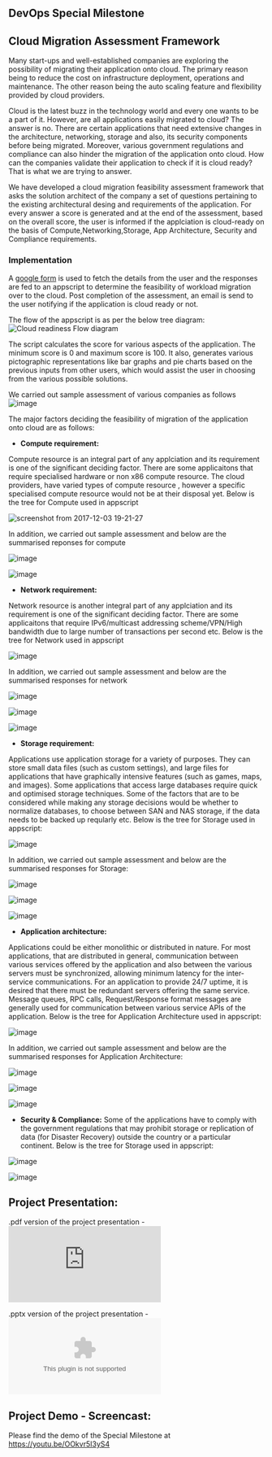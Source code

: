 ## DevOps Special Milestone

## Cloud Migration Assessment Framework

Many start-ups and well-established companies are exploring the possibility of migrating their application onto cloud. The primary reason being  to reduce the cost on infrastructure deployment, operations and maintenance. The other reason being the auto scaling feature and flexibility provided by cloud providers.

Cloud is the latest buzz in the technology world and every one wants to be a part of it. However, are all applications easily migrated to cloud? The answer is no. There are certain applications that need extensive changes in the architecture, networking, storage and also, its security components before being migrated. Moreover, various government regulations and compliance can also hinder the migration of the application onto cloud. How can the companies validate their application to check if it is cloud ready? That is what we are trying to answer.

We have developed a cloud migration feasibility assessment framework that asks the solution architect of the company a set of questions pertaining to the existing architectural desing and requirements of the application. For every answer a score is generated and at the end of the assessment, based on the overall score, the user is informed if the applciation is cloud-ready on the basis of Compute,Networking,Storage, App Architecture, Security and Compliance requirements.
 

### Implementation

A [google form](https://docs.google.com/forms/d/e/1FAIpQLSfQZN2ky9q9jCyHIQFXNMgT7D4Kl0tL7dMqAI-tediOzcnUCQ/viewform) is used to fetch the details from the user and the responses are fed to an appscript to determine the feasibility of workload migration over to the cloud. Post completion of the assessment, an email is send to the user notifying if the application is cloud ready or not.

The flow of the appscript is as per the below tree diagram: ![Cloud readiness Flow diagram](https://github.ncsu.edu/rpathur/DevOpsProject/blob/Milestone4/MS4-SPECIAL/Cloud%20readiness%20diagram.jpg)

The script calculates the score for various aspects of the application. The minimum score is 0 and maximum score is 100. It also, generates various pictographic representations like bar graphs and pie charts based on the previous inputs from other users, which would assist the user in choosing from the various possible solutions.

We carried out sample assessment of various companies as follows
![image](https://media.github.ncsu.edu/user/6391/files/5cef7d2c-d857-11e7-90c7-8395e4a03d09)


The major factors deciding the feasibility of migration of the application onto cloud are as follows:
* **Compute requirement:**

Compute resource is an integral part of any applciation and its requirement is one of the significant deciding factor. There are some applicaitons that require specialised hardware or non x86 compute resource. The cloud providers, have varied types of compute resource , however a specific specialised compute resource would not be at their disposal yet. Below is the tree for Compute used in appscript

![screenshot from 2017-12-03 19-21-27](https://media.github.ncsu.edu/user/7412/files/7f8b2f2c-d85f-11e7-8707-db5d1f677cb9)


In addition, we carried out sample assessment and below are the summarised reponses for compute

 ![image](https://media.github.ncsu.edu/user/6391/files/1fa908d2-d854-11e7-8478-2b40e61072d8)
        
 ![image](https://media.github.ncsu.edu/user/6391/files/3573caf8-d854-11e7-8a7b-1a840d0c7586)

* **Network requirement:**

Network resource is another integral part of any applciation and its requirement is one of the significant deciding factor. There are some applicaitons that require IPv6/multicast addressing scheme/VPN/High bandwidth due to large number of transactions per second etc. Below is the tree for Network used in appscript

![image](https://media.github.ncsu.edu/user/7412/files/eb74839a-d85b-11e7-9640-9b95c9834859)

In addition, we carried out sample assessment and below are the summarised responses for network

![image](https://media.github.ncsu.edu/user/6391/files/9e5a1074-d857-11e7-85df-0da53e966d18)

![image](https://media.github.ncsu.edu/user/6391/files/abada268-d857-11e7-827d-e72c300f99aa)

![image](https://media.github.ncsu.edu/user/6391/files/b82906ea-d857-11e7-9fc5-ba11875d10c6)



* **Storage requirement:**

Applications use application storage for a variety of purposes. They can store small data files (such as custom settings), and large files for applications that have graphically intensive features (such as games, maps, and images). Some applications that access large databases require quick and optimised storage techniques. Some of the factors that are to be considered while making any storage decisions would be whether to normalize databases, to choose between SAN and NAS storage, if the data needs to be backed up reqularly etc. Below is the tree for Storage used in appscript:

![image](https://media.github.ncsu.edu/user/7412/files/b2d8c442-d85b-11e7-9c0a-4f8b7129f451)

In addition, we carried out sample assessment and below are the summarised responses for Storage:

![image](https://media.github.ncsu.edu/user/6391/files/fc6687d0-d85f-11e7-9c22-e253737ca864)

![image](https://media.github.ncsu.edu/user/6391/files/1f3bc216-d860-11e7-9492-256548214cb5)

![image](https://media.github.ncsu.edu/user/6391/files/2ca45c74-d860-11e7-84b2-993fe55c167c)


* **Application architecture:**

Applications could be either monolithic or distributed in nature. For most applications, that are distributed in general, communication between various services offered by the application and also between the various servers must be synchronized, allowing minimum latency for the inter-service communications. For an application to provide 24/7 uptime, it is desired that there must be redundant servers offering the same service. Message queues, RPC calls, Request/Response format messages are generally used for communication between various service APIs of the application. Below is the tree for Application Architecture used in appscript:

![image](https://media.github.ncsu.edu/user/7412/files/49d90388-d85d-11e7-8f94-c0d0a3034f2b)

In addition, we carried out sample assessment and below are the summarised responses for Application Architecture:

![image](https://media.github.ncsu.edu/user/6391/files/4dcfc97e-d860-11e7-9d52-3f02aabf6935)

![image](https://media.github.ncsu.edu/user/6391/files/5d11955c-d860-11e7-8597-2c2452f8a14b)

![image](https://media.github.ncsu.edu/user/6391/files/69b97ce8-d860-11e7-84b8-81a6c7160474)


* **Security & Compliance:**
Some of the applications have to comply with the government regulations that may prohibit storage or replication of data (for Disaster Recovery) outside the country or a particular continent. Below is the tree for Storage used in appscript:

![image](https://media.github.ncsu.edu/user/6391/files/28b28864-d862-11e7-9faa-d5fcdca1eccf)

![image](https://media.github.ncsu.edu/user/6391/files/4883801c-d862-11e7-8ef3-632d520d838b)









## Project Presentation:

.pdf version of the project presentation - ![DevOps Pipeline.pdf](https://github.ncsu.edu/rpathur/DevOpsProject/blob/Milestone4/MS4-SPECIAL/DevOps%20Pipeline.pdf)

.pptx version of the project presentation - ![DevOps Pipeline.pptx](https://github.ncsu.edu/rpathur/DevOpsProject/blob/Milestone4/MS4-SPECIAL/DevOps%20Pipeline.pptx)

## Project Demo - Screencast:
 
 Please find the demo of the Special Milestone at https://youtu.be/OOkvr5I3yS4
